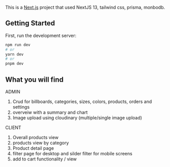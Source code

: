 This is a [Next.js](https://nextjs.org/) project that used NextJS 13, tailwind css, prisma, monbodb.

## Getting Started

First, run the development server:

```bash
npm run dev
# or
yarn dev
# or
pnpm dev
```

## What you will find
ADMIN 
1. Crud for billboards, categories, sizes, colors, products, orders and settings
2. overveiw with a summary and chart
3. Image upload using cloudinary (multiple/single image upload)

CLIENT  
1. Overall products view
2. products view by category
3. Product detail page
4. filter page for desktop and silder filter for mobile screens
5. add to cart functionality / view

